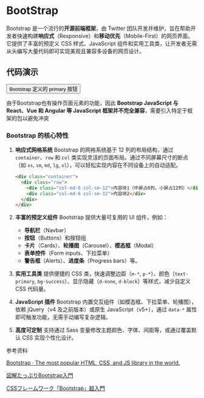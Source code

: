 

# BootStrap

Bootstrap 是一个流行的**开源前端框架**，由 Twitter 团队开发并维护，旨在帮助开发者快速构建**响应式**（Responsive）和**移动优先**（Mobile-First）的网页界面。它提供了丰富的预定义 CSS 样式、JavaScript 组件和实用工具类，让开发者无需从头编写大量代码即可实现美观且兼容多设备的网页设计。



## 代码演示

<!doctype html>
<html lang="en">
  <head>
    <meta charset="utf-8">
       <!-- 让页面宽度与设备屏幕宽度一致，初始缩放比例为 1 -->
    <meta name="viewport" content="width=device-width, initial-scale=1">
    <title>Bootstrap demo</title>
    	<!-- CSS应该放在head中，以便浏览器尽早加载样式，避免页面渲染时的样式闪烁（FOUC） -->
    <link href="https://cdn.jsdelivr.net/npm/bootstrap@5.3.3/dist/css/bootstrap.min.css" rel="stylesheet" integrity="sha384-QWTKZyjpPEjISv5WaRU9OFeRpok6YctnYmDr5pNlyT2bRjXh0JMhjY6hW+ALEwIH" crossorigin="anonymous">
  </head>
  <body>
      <div class="container py-4 px-3 mx-auto">
          <button class="btn btn-primary">Bootstrap 定义的 primary 按钮</button>
      </div>
       <!-- JS通常放在body末尾，这样不会阻塞HTML内容的解析和渲染，特别是当脚本较大时，放在底部可以提高页面加载速度。 -->
    <script src="https://cdn.jsdelivr.net/npm/bootstrap@5.3.3/dist/js/bootstrap.bundle.min.js" integrity="sha384-YvpcrYf0tY3lHB60NNkmXc5s9fDVZLESaAA55NDzOxhy9GkcIdslK1eN7N6jIeHz" crossorigin="anonymous"></script>
  </body>
</html>


由于Bootstrap也有操作页面元素的功能，因此 **Bootstrap JavaScript 与 React、Vue 和 Angular 等 JavaScript 框架并不完全兼容**，需要引入特定于框架的包以避免冲突

### **Bootstrap 的核心特性**

1. **响应式网格系统**
   Bootstrap 的网格系统基于 12 列的布局结构，通过 `container`、`row` 和 `col` 类实现灵活的页面布局。通过不同屏幕尺寸的断点（如 `xs`, `sm`, `md`, `lg`, `xl`），可以轻松实现内容在不同设备上的自动适配。

   ```html
   <div class="container">
     <div class="row">
       <div class="col-md-6 col-sm-12">内容块1（中屏占6列，小屏占12列）</div>
       <div class="col-md-6 col-sm-12">内容块2</div>
     </div>
   </div>
   ```

   

2. **丰富的预定义组件**
   Bootstrap 提供大量可复用的 UI 组件，例如：

   - **导航栏**（Navbar）
   - **按钮**（Buttons）和按钮组
   - **卡片**（Cards）、**轮播图**（Carousel）、**模态框**（Modal）
   - **表单控件**（Form inputs、下拉菜单）
   - **警告框**（Alerts）、**进度条**（Progress bars）等。

3. **实用工具类**
   提供便捷的 CSS 类，快速调整边距（`m-*`, `p-*`）、颜色（`text-primary`, `bg-success`）、显示隐藏（`d-none`, `d-block`）等样式，减少自定义 CSS 代码量。

4. **JavaScript 插件**
   Bootstrap 内置交互组件（如模态框、下拉菜单、轮播图），依赖 jQuery（v4 及之前版本）或原生 JavaScript（v5+），通过 `data-*` 属性即可触发功能，无需手动编写复杂逻辑。

5. **高度可定制**
   支持通过 Sass 变量修改主题颜色、字体、间距等，或通过覆盖默认 CSS 实现个性化设计。



参考资料

[Bootstrap · The most popular HTML, CSS, and JS library in the world.](https://getbootstrap.com/)

[図解たっぷりBootstrap入門](https://skillhub.jp/courses/168/lessons/913)

[CSSフレームワーク「Bootstrap」超入門](https://zenn.dev/yamap_web/articles/a2d4d213d4eb48)
